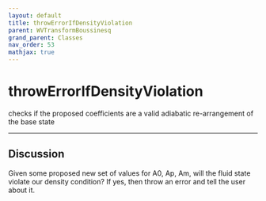 ```yaml
---
layout: default
title: throwErrorIfDensityViolation
parent: WVTransformBoussinesq
grand_parent: Classes
nav_order: 53
mathjax: true
---
```


#  throwErrorIfDensityViolation

checks if the proposed coefficients are a valid adiabatic re-arrangement of the base state


---

## Discussion

  Given some proposed new set of values for A0, Ap, Am, will
  the fluid state violate our density condition? If yes, then
  throw an error and tell the user about it.
